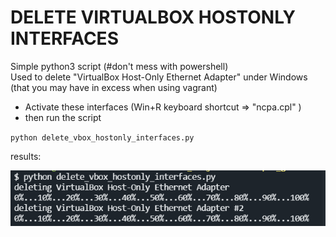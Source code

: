 # DELETE VIRTUALBOX HOSTONLY INTERFACES

Simple python3 script (#don't mess with powershell)  
Used to delete "VirtualBox Host-Only Ethernet Adapter" under Windows (that you may have in excess when using vagrant)  

- Activate these interfaces (Win+R keyboard shortcut => "ncpa.cpl" )
- then run the script

`python delete_vbox_hostonly_interfaces.py`

results:

![image](result.png "result")

